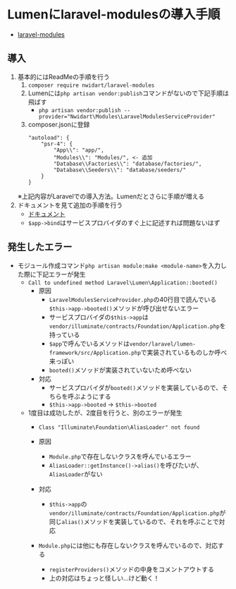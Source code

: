 # Lumenにlaravel-modulesの導入手順
- [laravel-modules](https://github.com/nWidart/laravel-modules)

## 導入
1. 基本的にはReadMeの手順を行う
	1. `composer require nwidart/laravel-modules`
	1. Lumenには`php artisan vendor:publish`コマンドがないので下記手順は飛ばす
		- `php artisan vendor:publish --provider="Nwidart\Modules\LaravelModulesServiceProvider"`
	1. composer.jsonに登録
		```
		"autoload": {
			"psr-4": {
				"App\\": "app/",
				"Modules\\": "Modules/", <- 追加
				"Database\\Factories\\": "database/factories/",
				"Database\\Seeders\\": "database/seeders/"
			}
		}
		```
	※上記内容がLaravelでの導入方法。Lumenだとさらに手順が増える
1. ドキュメントを見て追加の手順を行う
	- [ドキュメント](https://docs.laravelmodules.com/v10/lumen)
	- `$app->bind`はサービスプロバイダのすぐ上に記述すれば問題ないはず

## 発生したエラー
- モジュール作成コマンド`php artisan module:make <module-name>`を入力した際に下記エラーが発生
	- `Call to undefined method Laravel\Lumen\Application::booted() `
		- 原因
			- `LaravelModulesServiceProvider.php`の40行目で読んでいる`$this->app->booted()`メソッドが呼び出せないエラー
			- サービスプロバイダの`$this->app`は`vendor/illuminate/contracts/Foundation/Application.php`を持っている
			- `$app`で呼んでいるメソッドは`vendor/laravel/lumen-framework/src/Application.php`で実装されているものしか呼べ来っぽい
			- `booted()`メソッドが実装されていないため呼べない
		- 対応
			- サービスプロバイダが`booted()`メソッドを実装しているので、そちらを呼ぶようにする
			- `$this->app->booted` -> `$this->booted`
	- 1度目は成功したが、2度目を行うと、別のエラーが発生
		- `Class "Illuminate\Foundation\AliasLoader" not found `
		- 原因
			- `Module.php`で存在しないクラスを呼んでいるエラー
			- `AliasLoader::getInstance()->alias()`を呼びたいが、`AliasLoader`がない
		- 対応
			- `$this->app`の`vendor/illuminate/contracts/Foundation/Application.php`が同じ`alias()`メソッドを実装しているので、それを呼ぶことで対応

		- `Module.php`には他にも存在しないクラスを呼んでいるので、対応する
			- `registerProviders()`メソッドの中身をコメントアウトする
			- 上の対応はちょっと怪しい...けど動く！

